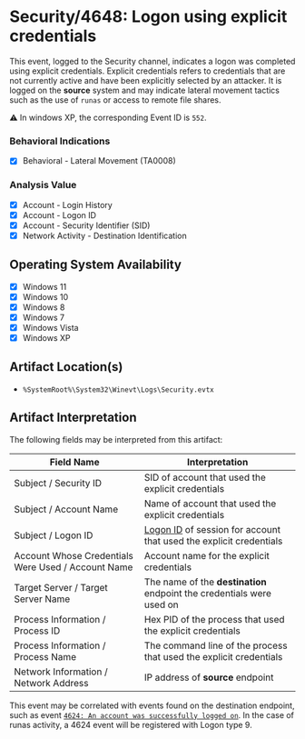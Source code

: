 # Security/4648: Logon using explicit credentials
This event, logged to the Security channel, indicates a logon was completed using explicit credentials. Explicit credentials refers to credentials that are not currently active and have been explicitly selected by an attacker. It is logged on the **source** system and may indicate lateral movement tactics such as the use of `runas` or access to remote file shares.

⚠️ In windows XP, the corresponding Event ID is `552`.

### Behavioral Indications
 - [x] Behavioral - Lateral Movement (TA0008)

### Analysis Value
 - [x] Account - Login History
 - [x] Account - Logon ID
 - [x] Account - Security Identifier (SID)
 - [x] Network Activity - Destination Identification

## Operating System Availability
 - [x] Windows 11
 - [x] Windows 10
 - [x] Windows 8
 - [x] Windows 7
 - [x] Windows Vista
 - [x] Windows XP

## Artifact Location(s)
- `%SystemRoot%\System32\Winevt\Logs\Security.evtx`

## Artifact Interpretation
The following fields may be interpreted from this artifact:

| Field Name | Interpretation |
| - | - |
| Subject / Security ID | SID of account that used the explicit credentials |
| Subject / Account Name | Name of account that used the explicit credentials |
| Subject / Logon ID | [Logon ID](/README.md/#account---logon-id) of session for account that used the explicit credentials |
| Account Whose Credentials Were Used / Account Name | Account name for the explicit credentials |
| Target Server / Target Server Name | The name of the **destination** endpoint the credentials were used on |
| Process Information / Process ID | Hex PID of the process that used the explicit credentials |
| Process Information / Process Name | The command line of the process that used the explicit credentials |
| Network Information / Network Address | IP address of **source** endpoint |

This event may be correlated with events found on the destination endpoint, such as event [`4624: An account was successfully logged on`](/account/evtx-4624-successful-logon.md). In the case of runas activity, a 4624 event will be registered with Logon type 9.